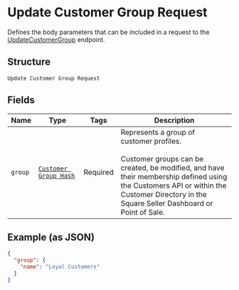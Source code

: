
# Update Customer Group Request

Defines the body parameters that can be included in a request to the
[UpdateCustomerGroup](../../doc/api/customer-groups.md#update-customer-group) endpoint.

## Structure

`Update Customer Group Request`

## Fields

| Name | Type | Tags | Description |
|  --- | --- | --- | --- |
| `group` | [`Customer Group Hash`](../../doc/models/customer-group.md) | Required | Represents a group of customer profiles.<br><br>Customer groups can be created, be modified, and have their membership defined using<br>the Customers API or within the Customer Directory in the Square Seller Dashboard or Point of Sale. |

## Example (as JSON)

```json
{
  "group": {
    "name": "Loyal Customers"
  }
}
```

